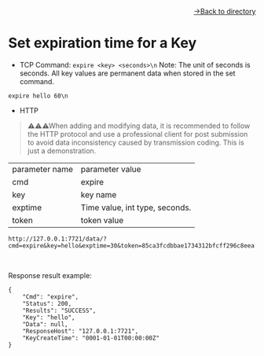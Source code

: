 [<p align="right">->Back to directory</p>](../0.directory.md)  

# Set expiration time for a Key

* TCP
Command: `expire <key> <seconds>\n`
Note: The unit of seconds is seconds. All key values are permanent data when stored in the set command.
~~~shell
expire hello 60\n
~~~

* HTTP
>⚠⚠⚠When adding and modifying data, it is recommended to follow the HTTP protocol and use a professional client for post submission to avoid data inconsistency caused by transmission coding. This is just a demonstration.  


<table>
    <tr>
        <td>parameter name</td>
        <td>parameter value</td>
    </tr>
    <tr>
        <td>cmd</td>
        <td>expire</td>
    </tr>
    <tr>
        <td>key</td>
        <td>key name</td>
    </tr> 
    <tr>
        <td>exptime</td>
        <td>Time value, int type, seconds.</td>
    </tr>
    <tr>
        <td>token</td>
        <td>token value</td>
    </tr>
</table> 

~~~shell
http://127.0.0.1:7721/data/?cmd=expire&key=hello&exptime=30&token=85ca3fcdbbae1734312bfcff296c8eea
~~~
<br>

Response result example:
~~~shell
{
    "Cmd": "expire",
    "Status": 200,
    "Results": "SUCCESS",
    "Key": "hello",
    "Data": null,
    "ResponseHost": "127.0.0.1:7721",
    "KeyCreateTime": "0001-01-01T00:00:00Z"
}
~~~